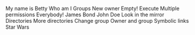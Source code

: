 My name is Betty
Who am I
Groups
New owner
Empty!
Execute
Multiple permissions
Everybody!
James Bond
John Doe
Look in the mirror
Directories
More directories
Change group
Owner and group
Symbolic links
Star Wars
